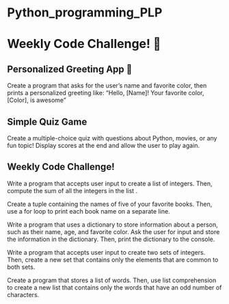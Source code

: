 # Python_programming_PLP
# Weekly Code Challenge! 🐍
## Personalized Greeting App 👋
Create a program that asks for the user’s name and favorite color, then prints a personalized greeting like: “Hello, [Name]! Your favorite color, [Color], is awesome”
## Simple Quiz Game 
Create a multiple-choice quiz with questions about Python, movies, or any fun topic! Display scores at the end and allow the user to play again.

## Weekly Code Challenge!
Write a program that accepts user input to create a list of integers. Then, compute the sum of all the integers in the list .


Create a tuple containing the names of five of your favorite books. Then, use a for loop to print each book name on a separate line.


Write a program that uses a dictionary to store information about a person, such as their name, age, and favorite color. Ask the user for input and store the information in the dictionary. Then, print the dictionary to the console.


Write a program that accepts user input to create two sets of integers. Then, create a new set that contains only the elements that are common to both sets.


Create a program that stores a list of words. Then, use list comprehension to create a new list that contains only the words that have an odd number of characters.
